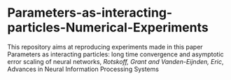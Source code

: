 # Parameters-as-interacting-particles-Numerical-Experiments
This repository aims at reproducing experiments made in this paper Parameters as interacting particles: long time convergence and asymptotic error scaling of neural networks, _Rotskoff, Grant and Vanden-Eijnden, Eric_, Advances in Neural Information Processing Systems
